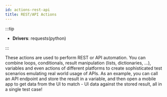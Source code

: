 ```yaml
---
id: actions-rest-api
title: REST/API Actions
---
```


:::tip

- **Drivers**: requests(python)

:::


These actions are used to perform REST or API automation. You can combine loops, conditionals, result manipulation (lists, dictionaries, ...), variables and even actions of different platforms to create sophisticated test scenarios emulating real world usage of APIs. As an example, you can call an API endpoint and store the result in a variable, and then open a mobile app to get data from the UI to match - UI data against the stored result, all in a single test case!
